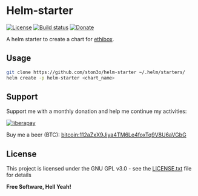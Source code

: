 Helm-starter
===

[![License](https://img.shields.io/badge/license-GPL%20v3%2B-yellow.svg?style=flat-square&colorA=0d7377&colorB=44c2c7)](https://raw.githubusercontent.com/ston3o/helm-starter/master/LICENSE.txt)
[![Build status](https://img.shields.io/travis/ston3o/helm-starter.svg?style=flat-square&colorA=0d7377&colorB=44c2c7)](https://travis-ci.org/ston3o/helm-starter/branches)
[![Donate](https://img.shields.io/badge/donate-liberapay-blue.svg?style=flat-square&colorA=0d7377&colorB=44c2c7)](https://liberapay.com/ston3o/donate)

A helm starter to create a chart for [ethibox](https://github.com/ston3o/ethibox).

## Usage

```bash
git clone https://github.com/ston3o/helm-starter ~/.helm/starters/
helm create -p helm-starter <chart_name>
```

## Support

Support me with a monthly donation and help me continue my activities:

[![liberapay](https://liberapay.com/assets/widgets/donate.svg)](https://liberapay.com/ston3o/donate)

Buy me a beer (BTC): [bitcoin:112aZxX9Jiya4TM6Le4foxTq9V8U6aVGbG](112aZxX9Jiya4TM6Le4foxTq9V8U6aVGbG)

## License

This project is licensed under the GNU GPL v3.0 - see the [LICENSE.txt](LICENSE.txt) file for details

**Free Software, Hell Yeah!**
